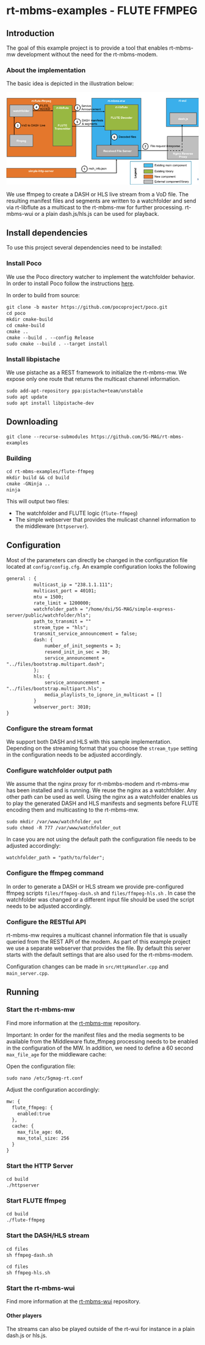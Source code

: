 # rt-mbms-examples - FLUTE FFMPEG

## Introduction

The goal of this example project is to provide a tool that enables rt-mbms-mw development without the need for the
rt-mbms-modem.

### About the implementation

The basic idea is depicted in the illustration below:

![Architecture](files/wiki/flute-ffmpeg-architecture.png)

We use ffmpeg to create a DASH or HLS live stream from a VoD file. The resulting manifest files and segments are written to a
watchfolder and send via rt-libflute as a multicast to the rt-mbms-mw for further processing. rt-mbms-wui or a plain dash.js/hls.js
can be used for playback.

## Install dependencies

To use this project several dependencies need to be installed:

### Install Poco

We use the Poco directory watcher to implement the watchfolder behavior. In order to install Poco follow the
instructions [here](https://pocoproject.org/download.html).

In order to build from source:

````
git clone -b master https://github.com/pocoproject/poco.git
cd poco
mkdir cmake-build
cd cmake-build
cmake ..
cmake --build . --config Release
sudo cmake --build . --target install
````

### Install libpistache

We use pistache as a REST framework to initialize the rt-mbms-mw. We expose only one route that returns the multicast
channel information.

````
sudo add-apt-repository ppa:pistache+team/unstable
sudo apt update
sudo apt install libpistache-dev
````

## Downloading
````
git clone --recurse-submodules https://github.com/5G-MAG/rt-mbms-examples
```` 

### Building
````
cd rt-mbms-examples/flute-ffmpeg
mkdir build && cd build
cmake -GNinja ..
ninja
````

This will output two files:  
* The watchfolder and FLUTE logic (`flute-ffmpeg`) 
* The simple webserver that provides the mulicast channel information to the middleware (`httpserver`).

## Configuration

Most of the parameters can directly be changed in the configuration file located at `config/config.cfg`. An example
configuration looks the following

````
general : {
          multicast_ip = "238.1.1.111";
          multicast_port = 40101;
          mtu = 1500;
          rate_limit = 1200000;
          watchfolder_path = "/home/dsi/5G-MAG/simple-express-server/public/watchfolder/hls";
          path_to_transmit = ""
          stream_type = "hls";
          transmit_service_announcement = false;
          dash: {
              number_of_init_segments = 3;
              resend_init_in_sec = 30;
              service_announcement = "../files/bootstrap.multipart.dash";
          };
          hls: {
              service_announcement = "../files/bootstrap.multipart.hls";
              media_playlists_to_ignore_in_multicast = []
          }
          webserver_port: 3010;
}
````

### Configure the stream format

We support both DASH and HLS with this sample implementation. Depending on the streaming format that you choose
the `stream_type` setting in the configuration needs to be adjusted accordingly.

### Configure watchfolder output path

We assume that the nginx proxy for rt-mbmbs-modem and rt-mbms-mw has been installed and is running. We reuse the nginx
as a watchfolder. Any other path can be used as well. Using the nginx as a watchfolder enables us to play the generated
DASH and HLS manifests and segments before FLUTE encoding them and multicasting to the rt-mbms-mw.

````
sudo mkdir /var/www/watchfolder_out
sudo chmod -R 777 /var/www/watchfolder_out
````

In case you are not using the default path the configuration file needs to be adjusted accordingly:

````
watchfolder_path = "path/to/folder";
````

### Configure the ffmpeg command

In order to generate a DASH or HLS stream we provide pre-configured ffmpeg scripts `files/ffmpeg-dash.sh`
and `files/ffmpeg-hls.sh` . In case the watchfolder was changed or a different input file should be used the script
needs to be adjusted accordingly.

### Configure the RESTful API

rt-mbms-mw requires a multicast channel information file that is usually queried from the REST API of the modem. As part
of this example project we use a separate webserver that provides the file. By default this server starts with the
default settings that are also used for the rt-mbms-modem.

Configuration changes can be made in `src/HttpHandler.cpp` and `main_server.cpp`.

## Running

### Start the rt-mbms-mw

Find more information at the [rt-mbms-mw](https://github.com/5G-MAG/rt-mbms-mw) repository.

Important: In order for the manifest files and the media segments to be available from the Middleware flute_ffmpeg
processing needs to be enabled in the configuration of the MW. In addition, we need to define a 60 second `max_file_age` 
for the middleware cache:

Open the configuration file:

````
sudo nano /etc/5gmag-rt.conf 
````

Adjust the configuration accordingly:

````
mw: {
  flute_ffmpeg: {
    enabled:true
  },
  cache: {
    max_file_age: 60,
    max_total_size: 256
  }
}
````

### Start the HTTP Server

````
cd build
./httpserver
````

### Start FLUTE ffmpeg

````
cd build
./flute-ffmpeg
````

### Start the DASH/HLS stream

````
cd files
sh ffmpeg-dash.sh
````

````
cd files
sh ffmpeg-hls.sh
````

### Start the rt-mbms-wui

Find more information at the [rt-mbms-wui](https://github.com/5G-MAG/rt-mbms-wui) repository.

#### Other players

The streams can also be played outside of the rt-wui for instance in a plain dash.js or hls.js.


